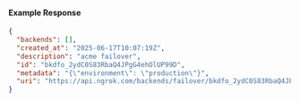 <!-- Code generated for API Clients. DO NOT EDIT. -->

#### Example Response

```json
{
  "backends": [],
  "created_at": "2025-06-17T10:07:19Z",
  "description": "acme failover",
  "id": "bkdfo_2ydC0S83RbaQ4JPgG4ehOlUP99D",
  "metadata": "{\"environment\": \"production\"}",
  "uri": "https://api.ngrok.com/backends/failover/bkdfo_2ydC0S83RbaQ4JPgG4ehOlUP99D"
}
```
